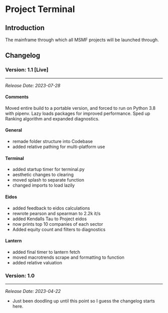 # Project Terminal

## Introduction

The mainframe through which all MSMF projects will be launched through.

## Changelog

### Version: 1.1 [Live]

---
_Release Date: 2023-07-28_

#### Comments
Moved entire build to a portable version, and forced to run
on Python 3.8 with pipenv. Lazy loads packages for improved 
performance. Sped up Ranking algorithm and expanded diagnostics.

#### General
+ remade folder structure into Codebase
+ added relative pathing for multi-platform use

#### Terminal
+ added startup timer for terminal.py
+ aesthetic changes to clearing
+ moved splash to separate function
+ changed imports to load lazily

#### Eidos
+ added feedback to eidos calculations
+ rewrote pearson and spearman to 2.2k it/s 
+ added Kendalls Tau to Project eidos
+ now prints top 10 companies of each sector
+ Added equity count and filters to diagnostics

#### Lantern
+ added final timer to lantern fetch
+ moved macrotrends scrape and formatting to function
+ added relative valuation

### Version: 1.0 

---
_Release Date: 2023-04-22_

+ Just been doodling up until this point so I guess the changelog starts here.
